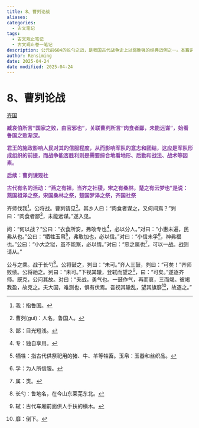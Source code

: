 ```yaml
---
title: 8、曹刿论战
aliases: 
categories:
  - 古文笔记
tags:
  - 古文观止笔记
  - 古文观止卷一笔记
description: 公元前684的长勺之战，是我国古代战争史上以弱胜强的经典战例之一。本篇讲述的是鲁人曹刿在战前与鲁庄公就是否可以作战而进行的论辩，在作战过程中通过把握时机克敌制胜的精彩指挥，以及他是如何通过战场细节判断敌情，从而做出追击敌军的正确决定。
author: Rensiming
date: 2025-04-24
date modified: 2025-04-24
---
```


# 8、曹刿论战

[齐国](../0.先秦诸国资料/齐国.md)

<span style="color: #843fa1;">**臧哀伯所言“国家之败，由官邪也”，关联曹刿所言“肉食者鄙，未能远谋”，始看鲁国之败渐深。**</span>

<span style="color: #843fa1;">**君王的施政影响人民对其的信服程度，从而影响军队的意志和团结，这应是军队形成组织的前提，而战争能否胜利则是需要综合地看地形、后勤和战法、战术等因素。**</span>

<span style="color: #843fa1;">**后续：曹刿谏观社**</span>

<span style="color: #843fa1;">**古代有名的活动：“燕之有祖，当齐之社稷，宋之有桑林，楚之有云梦也”是说：燕国祖泽之祭，宋国桑林之祭，楚国梦泽之祭，齐国社祭**</span>

齐师伐我[^1]。公将战。曹刿请见[^2]。其乡人曰：“肉食者谋之，又何间焉？”刿曰：“肉食者鄙[^3]，未能远谋。”遂入见。

问：“何以战？”公曰：“衣食所安，弗敢专也[^4]，必以分人。”对曰：“小惠未遍，民弗从也。”公曰：“牺牲玉帛[^5]，弗敢加也，必以信。”对曰：“小信未孚[^6]，神弗福也。”公曰：“小大之狱，虽不能察，必以情。”对曰：“忠之属也[^7]，可以一战。战则请从。”

公与之乘。战于长勺[^8]。公将鼓之，刿曰：“未可。”齐人三鼓，刿曰：“可矣！”齐师败绩。公将驰之。刿曰：“未可。”下视其辙，登轼而望之[^9]，曰：“可矣。”遂逐齐师。既克，公问其故。对曰：“夫战，勇气也。一鼓作气，再而衰，三而竭。彼竭我盈，故克之。夫大国，难测也，惧有伏焉。吾视其辙乱，望其旗靡[^10]，故逐之。”

[^1]:我：指鲁国。

[^2]:曹刿(ɡuì)：人名，鲁国人。

[^3]:鄙：目光短浅。

[^4]:专：独自享用。

[^5]:牺牲：指古代供祭祀用的猪、牛、羊等牲畜。玉帛：玉器和丝织品。

[^6]:孚：为人所信服。

[^7]:属：类。

[^8]:长勺：鲁地名，在今山东莱芜东北。

[^9]:轼：古代车厢前面供人手扶的横木。

[^10]:靡：倒下。